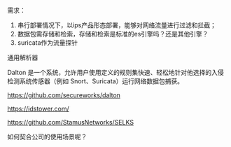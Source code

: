 需求：

1. 串行部署情况下，以ips产品形态部署，能够对网络流量进行过滤和拦截；
2. 数据包需存储和检索，存储和检索是标准的es引擎吗？还是其他引擎？
3. suricata作为流量探针



通用解析器

Dalton 是一个系统，允许用户使用定义的规则集快速、轻松地针对他选择的入侵检测系统传感器（例如 Snort、Suricata）运行网络数据包捕获。

https://github.com/secureworks/dalton



https://idstower.com/



https://github.com/StamusNetworks/SELKS

如何契合公司的使用场景呢？







